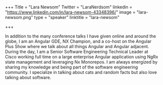 +++
Title = "Lara Newsom"
Twitter = "LaraNerdsom"
linkedin = "https://www.linkedin.com/in/lara-newsom-43348396/"
image = "lara-newsom.png"
type = "speaker"
linktitle = "lara-newsom"

+++

In addition to the many conference talks I have given online and around the globe, I am an Angular GDE, NX Champion, and a co-host on the Angular Plus Show where we talk about all things Angular and Angular adjacent. During the day, I am a Senior Software Engineering Technical Leader at Cisco working full time on a large enterprise Angular application using NgRx state management and leveraging Nx Monorepos. I am always energized by sharing my knowledge and being part of the software engineering community. I specialize in talking about cats and random facts but also love talking about software.
